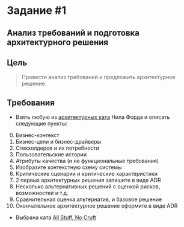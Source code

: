 # Задание #1

## Анализ требований и подготовка архитектурного решения

## Цель

> Провести анализ требований и предложить архитектурное решение.

## Требования

* Взять любую из [архитектурных ката](https://nealford.com/katas/list.html) Нила Форда  и описать следующие пункты:

0) Бизнес-контекст
1) Бизнес-цели и бизнес-драйверы
2) Стекхолдеров и их потребности
3) Пользовательские истории
4) Атрибуты качества (и не функциональные требования)
5) Изобразите контекстную схему системы
6) Критические сценарии и критические характеристики
7) 2 первых архитектурных решения запишите в виде ADR
8) Несколько альтернативных решений с оценкой рисков, возможностей и т.д.
9) Сравнительная оценка альтернатив, и базовое решение
10) Окончательное архитектурное решение оформите в виде ADR

* Выбрана ката [All Stuff, No Cruft](https://nealford.com/katas/kata?id=AllStuffNoCruft)
